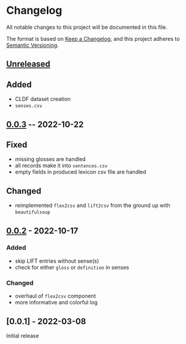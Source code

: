 # Changelog
All notable changes to this project will be documented in this file.

The format is based on [Keep a Changelog](https://keepachangelog.com/en/1.0.0/),
and this project adheres to [Semantic Versioning](https://semver.org/spec/v2.0.0.html).

## [Unreleased]


## Added
* CLDF dataset creation
* `senses.csv`

## [0.0.3] -- 2022-10-22

## Fixed
* missing glosses are handled
* all records make it into `sentences.csv`
* empty fields in produced lexicon csv file are handled

## Changed
* reimplemented `flex2csv` and `lift2csv` from the ground up with `beautifulsoup`

## [0.0.2] - 2022-10-17

### Added
* skip LIFT entries without sense(s)
* check for either `gloss` or `definition` in senses

### Changed
* overhaul of `flex2csv` component
* more informative and colorful log

## [0.0.1] - 2022-03-08

Initial release

[Unreleased]: https://github.com/fmatter/cldflex/compare/v0.0.3...HEAD
[0.0.3]: https://github.com/fmatter/cldflex/releases/tag/v0.0.3
[0.0.2]: https://github.com/fmatter/cldflex/releases/tag/v0.0.2